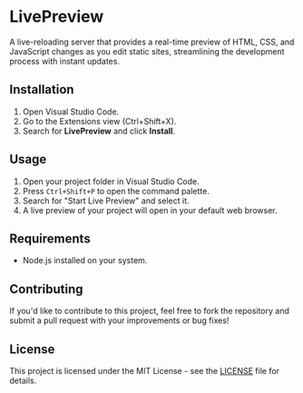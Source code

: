 # LivePreview

A live-reloading server that provides a real-time preview of HTML, CSS, and JavaScript changes as you edit static sites, streamlining the development process with instant updates.

## Installation

1. Open Visual Studio Code.
2. Go to the Extensions view (Ctrl+Shift+X).
3. Search for **LivePreview** and click **Install**.

## Usage

1. Open your project folder in Visual Studio Code.
2. Press `Ctrl+Shift+P` to open the command palette.
3. Search for "Start Live Preview" and select it.
4. A live preview of your project will open in your default web browser.

## Requirements

- Node.js installed on your system.

## Contributing

If you'd like to contribute to this project, feel free to fork the repository and submit a pull request with your improvements or bug fixes!

## License

This project is licensed under the MIT License - see the [LICENSE](LICENSE) file for details.
